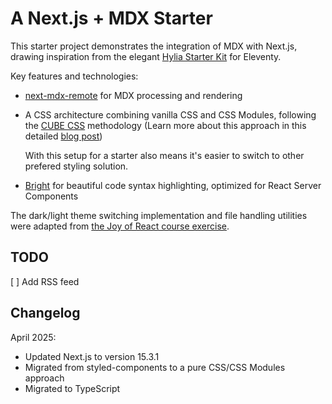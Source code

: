 # A Next.js + MDX Starter

This starter project demonstrates the integration of MDX with Next.js, drawing inspiration from the elegant [Hylia Starter Kit](https://hylia.website/) for Eleventy.

Key features and technologies:

- [next-mdx-remote](https://github.com/hashicorp/next-mdx-remote) for MDX processing and rendering
- A CSS architecture combining vanilla CSS and CSS Modules, following the [CUBE CSS](https://cube.fyi/) methodology (Learn more about this approach in this detailed [blog post](https://piccalil.li/blog/cube-css/))

  With this setup for a starter also means it's easier to switch to other prefered styling solution.

- [Bright](https://bright.codehike.org/) for beautiful code syntax highlighting, optimized for React Server Components

The dark/light theme switching implementation and file handling utilities were adapted from [the Joy of React course exercise](https://github.com/joy-of-react/project-blog).

## TODO

[ ] Add RSS feed

## Changelog

April 2025:

- Updated Next.js to version 15.3.1
- Migrated from styled-components to a pure CSS/CSS Modules approach
- Migrated to TypeScript
